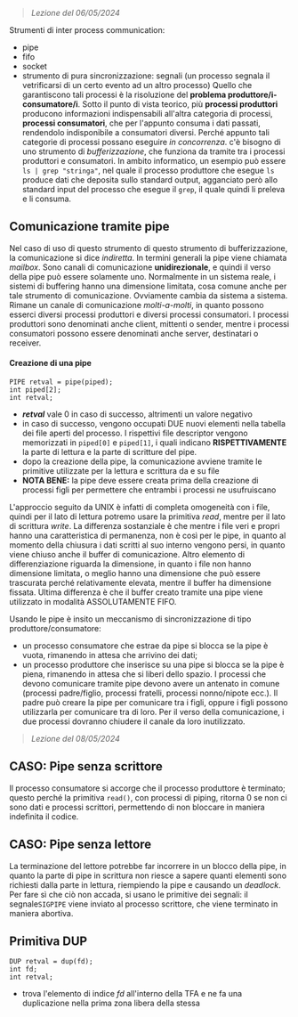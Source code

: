  > *Lezione del 06/05/2024*

Strumenti di inter process communication:
- pipe
- fifo
- socket
- strumento di pura sincronizzazione: segnali (un processo segnala il vetrificarsi di un certo evento ad un altro processo)
Quello che garantiscono tali processi è la risoluzione del **problema produttore/i-consumatore/i**. Sotto il punto di vista teorico, più **processi produttori** producono informazioni indispensabili all'altra categoria di processi, **processi consumatori**, che per l'appunto consuma i dati passati, rendendolo indisponibile a consumatori diversi.
Perché appunto tali categorie di processi possano eseguire *in concorrenza*. c'è bisogno di uno strumento di *bufferizzazione*, che funziona da tramite tra i processi produttori e consumatori.
In ambito informatico, un esempio può essere `ls | grep "stringa"`, nel quale il processo produttore che esegue `ls` produce dati che deposita sullo standard output, agganciato però allo standard input del processo che esegue il `grep`, il quale quindi li preleva e li consuma.

## Comunicazione tramite pipe
Nel caso di uso di questo strumento di questo strumento di bufferizzazione, la comunicazione si dice *indiretta*. In termini generali la pipe viene chiamata *mailbox*.
Sono canali di comunicazione **unidirezionale**, e quindi il verso della pipe può essere solamente uno. 
Normalmente in un sistema reale, i sistemi di buffering hanno una dimensione limitata, cosa comune anche per tale strumento di comunicazione. Ovviamente cambia da sistema a sistema. 
Rimane un canale di comunicazione *molti-a-molti*, in quanto possono esserci diversi processi produttori e diversi processi consumatori. I processi produttori sono denominati anche client, mittenti o sender, mentre i processi consumatori possono essere denominati anche server, destinatari o receiver.
#### Creazione di una pipe
```
PIPE retval = pipe(piped);
int piped[2];
int retval;
```
- ***retval*** vale 0 in caso di successo, altrimenti un valore negativo
- in caso di successo, vengono occupati DUE nuovi elementi nella tabella dei file aperti del processo. I rispettivi file descriptor vengono memorizzati in `piped[0]` e `piped[1]`, i quali indicano **RISPETTIVAMENTE** la parte di lettura e la parte di scritture del pipe. 
- dopo la creazione della pipe, la comunicazione avviene tramite le primitive utilizzate per la lettura e scrittura da e su file
- **NOTA BENE:** la pipe deve essere creata prima della creazione di processi figli per permettere che entrambi i processi ne usufruiscano

L'approccio seguito da UNIX è infatti di completa omogeneità con i file, quindi per il lato di lettura potremo usare la primitiva *read*, mentre per il lato di scrittura *write*. La differenza sostanziale è che mentre i file veri e propri hanno una caratteristica di permanenza, non è così per le pipe, in quanto al momento della chiusura i dati scritti al suo interno vengono persi, in quanto viene chiuso anche il buffer di comunicazione.
Altro elemento di differenziazione riguarda la dimensione, in quanto i file non hanno dimensione limitata, o meglio hanno una dimensione che può essere trascurata perché relativamente elevata, mentre il buffer ha dimensione fissata.
Ultima differenza è che il buffer creato tramite una pipe viene utilizzato in modalità ASSOLUTAMENTE FIFO.

Usando le pipe è insito un meccanismo di sincronizzazione di tipo produttore/consumatore:
- un processo consumatore che estrae da pipe si blocca se la pipe è vuota, rimanendo in attesa che arrivino dei dati;
- un processo produttore che inserisce su una pipe si blocca se la pipe è piena, rimanendo in attesa che si liberi dello spazio.
I processi che devono comunicare tramite pipe devono avere un antenato in comune (processi padre/figlio, processi fratelli, processi nonno/nipote ecc.). Il padre può creare la pipe per comunicare tra i figli, oppure i figli possono utilizzarla per comunicare tra di loro. 
Per il verso della comunicazione, i due processi dovranno chiudere il canale da loro inutilizzato.

 > *Lezione del 08/05/2024*
## CASO: Pipe senza scrittore
Il processo consumatore si accorge che il processo produttore è terminato; questo perché la primitiva `read()`, con processi di piping, ritorna 0 se non ci sono dati e processi scrittori, permettendo di non bloccare in maniera indefinita il codice.

## CASO: Pipe senza lettore
La terminazione del lettore potrebbe far incorrere in un blocco della pipe, in quanto la parte di pipe in scrittura non riesce a sapere quanti elementi sono richiesti dalla parte in lettura, riempiendo la pipe e causando un *deadlock*.
Per fare sì che ciò non accada, si usano le primitive dei segnali: il segnale`SIGPIPE` viene inviato al processo scrittore, che viene terminato in maniera abortiva.

## Primitiva DUP
```
DUP retval = dup(fd);
int fd;
int retval;
```
- trova l'elemento di indice *fd* all'interno della TFA e ne fa una duplicazione nella prima zona libera della stessa